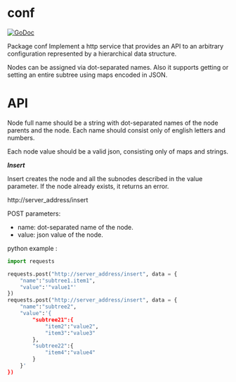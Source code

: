 conf
===

[![GoDoc](https://godoc.org/github.com/alexlyulkov/conf?status.svg)](https://godoc.org/github.com/alexlyulkov/conf)

Package conf Implement a http service that provides an API to an arbitrary configuration
represented by a hierarchical data structure.

Nodes can be assigned via dot-separated names. Also it supports getting or setting an entire subtree using maps encoded in JSON.

API
===

Node full name should be a string with dot-separated names of the node parents and the node.
Each name should consist only of english letters and numbers.

Each node value should be a valid json, consisting only of maps and strings.

***Insert***

Insert creates the node and all the subnodes described in the value parameter.
If the node already exists, it returns an error.

http://server_address/insert

POST parameters:
- name: dot-separated name of the node.
- value: json value of the node.

python example :

```python
import requests

requests.post("http://server_address/insert", data = {
    "name":"subtree1.item1",
    "value":'"value1"'
})
requests.post("http://server_address/insert", data = {
    "name":"subtree2",
    "value":'{
        "subtree21":{
            "item2":"value2",
            "item3":"value3"
        },
        "subtree22":{
            "item4":"value4"
        }
    }'
})
```

